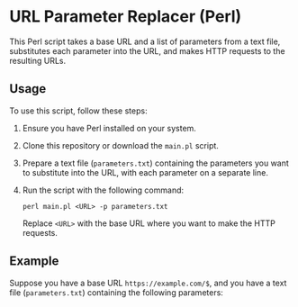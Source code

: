 # URL Parameter Replacer (Perl)

This Perl script takes a base URL and a list of parameters from a text file, substitutes each parameter into the URL, and makes HTTP requests to the resulting URLs.

## Usage

To use this script, follow these steps:

1. Ensure you have Perl installed on your system.
2. Clone this repository or download the `main.pl` script.
3. Prepare a text file (`parameters.txt`) containing the parameters you want to substitute into the URL, with each parameter on a separate line.
4. Run the script with the following command:

    ```
    perl main.pl <URL> -p parameters.txt
    ```

    Replace `<URL>` with the base URL where you want to make the HTTP requests.

## Example

Suppose you have a base URL `https://example.com/$`, and you have a text file (`parameters.txt`) containing the following parameters:

